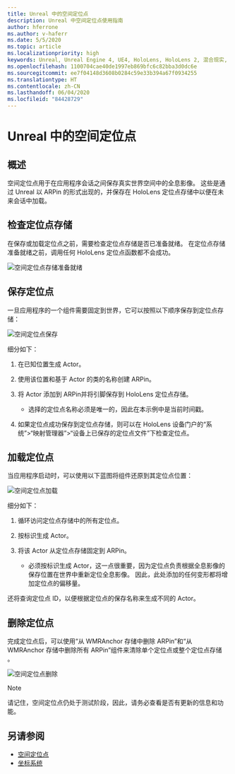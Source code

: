 ```yaml
---
title: Unreal 中的空间定位点
description: Unreal 中空间定位点使用指南
author: hferrone
ms.author: v-haferr
ms.date: 5/5/2020
ms.topic: article
ms.localizationpriority: high
keywords: Unreal, Unreal Engine 4, UE4, HoloLens, HoloLens 2, 混合现实, 开发, 功能, 文档, 指南, 全息影像, 空间定位点
ms.openlocfilehash: 1100704cae40de1997eb869bfc6c82bba3d0dc6e
ms.sourcegitcommit: ee7f04148d3608b0284c59e33b394a67f0934255
ms.translationtype: HT
ms.contentlocale: zh-CN
ms.lasthandoff: 06/04/2020
ms.locfileid: "84428729"
---
```

# <a name="spatial-anchors-in-unreal"></a>Unreal 中的空间定位点

## <a name="overview"></a>概述

空间定位点用于在应用程序会话之间保存真实世界空间中的全息影像。  这些是通过 Unreal 以 ARPin 的形式出现的，并保存在 HoloLens 定位点存储中以便在未来会话中加载。 

## <a name="checking-the-anchor-store"></a>检查定位点存储

在保存或加载定位点之前，需要检查定位点存储是否已准备就绪。  在定位点存储准备就绪之前，调用任何 HoloLens 定位点函数都不会成功。  

![空间定位点存储准备就绪](images/unreal-spatialanchors-store-ready.PNG)

## <a name="saving-anchors"></a>保存定位点

一旦应用程序的一个组件需要固定到世界，它可以按照以下顺序保存到定位点存储： 

![空间定位点保存](images/unreal-spatialanchors-save.PNG)

细分如下：
1. 在已知位置生成 Actor。
2. 使用该位置和基于 Actor 的类的名称创建 ARPin。 
3. 将 Actor 添加到 ARPin并将引脚保存到 HoloLens 定位点存储。  
    * 选择的定位点名称必须是唯一的，因此在本示例中是当前时间戳。 

4. 如果定位点成功保存到定位点存储，则可以在 HoloLens 设备门户的“系统”>“映射管理器”>“设备上已保存的定位点文件”下检查定位点。 

## <a name="loading-anchors"></a>加载定位点

当应用程序启动时，可以使用以下蓝图将组件还原到其定位点位置：

![空间定位点加载](images/unreal-spatialanchors-load.PNG)

细分如下：
1. 循环访问定位点存储中的所有定位点。 
2. 按标识生成 Actor。
3. 将该 Actor 从定位点存储固定到 ARPin。  

    * 必须按标识生成 Actor，这一点很重要，因为定位点负责根据全息影像的保存位置在世界中重新定位全息影像。 因此，此处添加的任何变形都将增加定位点的偏移量。 

还将查询定位点 ID，以便根据定位点的保存名称来生成不同的 Actor。 

## <a name="removing-anchors"></a>删除定位点 

完成定位点后，可以使用“从 WMRAnchor 存储中删除 ARPin”和“从 WMRAnchor 存储中删除所有 ARPin”组件来清除单个定位点或整个定位点存储 。

![空间定位点删除](images/unreal-spatialanchors-remove.PNG)

> [!NOTE]
> 请记住，空间定位点仍处于测试阶段，因此，请务必查看是否有更新的信息和功能。

## <a name="see-also"></a>另请参阅
* [空间定位点](spatial-anchors.md)
* [坐标系统](coordinate-systems.md)
